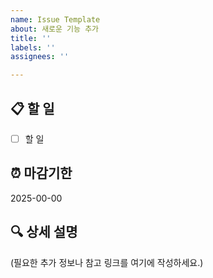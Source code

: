 ```yaml
---
name: Issue Template
about: 새로운 기능 추가
title: ''
labels: ''
assignees: ''

---
```


## 📋 할 일
- [ ] 할 일


## ⏰ 마감기한
2025-00-00


## 🔍 상세 설명
(필요한 추가 정보나 참고 링크를 여기에 작성하세요.)
